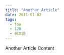 ```yaml
---
title: "Another Article"
date: 2011-01-02
tags:
  - foo
  - 120
  - 日本語
---
```


Another Article Content
